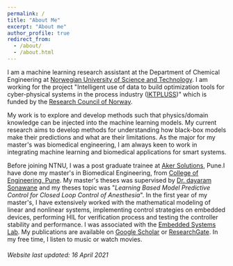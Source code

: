 ```yaml
---
permalink: /
title: "About Me"
excerpt: "About me"
author_profile: true
redirect_from: 
  - /about/
  - /about.html
---
```


I am a machine learning research assistant at the Department of Chemical Engineering at <a href="https://www.ntnu.edu" target="_blank">Norwegian University of Science and Technology</a>. I am working for the project "Intelligent use of data to build optimization tools for cyber-physical systems in the process industry ([IKTPLUSS](https://www.google.com/url?sa=t&rct=j&q=&esrc=s&source=web&cd=&ved=2ahUKEwja873q-fbvAhWJl4sKHeCzAFYQFjABegQICxAD&url=https%3A%2F%2Fwww.forskningsradet.no%2Fom-forskningsradet%2Fpublikasjoner%2F2018%2Fprogramplan-gjelder-fra-2018%2F&usg=AOvVaw0rUxeyGw9JisQDuPEnuNU7))" which is funded by the [Research Council of Norway](https://www.forskningsradet.no/en/).


My work is to explore and develop methods such that physics/domain knowledge can be injected into the machine learning models. My current research aims to develop methods for understanding how black-box models make their predictions and what are their limitations. As the major for my master's was biomedical engineering, I am always keen to work in integrating machine learning and biomedical applications for smart systems.

Before joining NTNU, I was a post graduate trainee at [Aker Solutions](https://www.akersolutions.com), Pune.I have done my master's in Biomedical Engineering, from [College of Engineering, Pune](https://www.coep.org.in). My master's theses was supervised by [Dr. dayaram Sonawane](http://www.coepembeddedlab.com/sonawane.html) and my theses topic was "*Learning Based Model Predictive Control for Closed Loop Control of Anesthesia*". In the first year of my master's, I have extensively worked with the mathematical modeling of linear and nonlinear systems, implementing control strategies on embedded devices, performing HIL for verification process and testing the controller stability and performance. I was associated with the [Embedded Systems Lab](http://www.coepembeddedlab.com). My publications are available on [Google Scholar](https://scholar.google.com/citations?user=rUQxY7QAAAAJ&hl=en) or [ResearchGate](https://www.researchgate.net/profile/Saket-Adhau). In my free time, I listen to music or watch movies.
###### Website last updated: 16 April 2021
